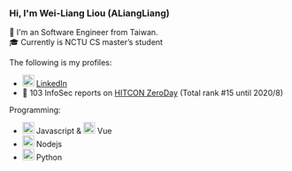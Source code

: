 ### Hi, I'm **Wei-Liang Liou** (ALiangLiang)

🎉 I'm an Software Engineer from Taiwan.  
🎓 Currently is NCTU CS master’s student

The following is my profiles:

- <img src="./github/icons/linkedin.svg" width="21" height="21" /> [LinkedIn](https://www.linkedin.com/in/aliangliang/)
- 🎩 103 InfoSec reports on [HITCON ZeroDay](https://zeroday.hitcon.org/user/ALiangLiang/vulnerability) (Total rank #15 until 2020/8)

Programming:

- <img src="./github/icons/javascript.svg" width="21" height="21" /> Javascript & <img src="./github/icons/vue.svg" width="21" height="21" /> Vue
- <img src="./github/icons/nodejs.svg" width="21" height="21" /> Nodejs
- <img src="./github/icons/python.svg" width="21" height="21" /> Python
